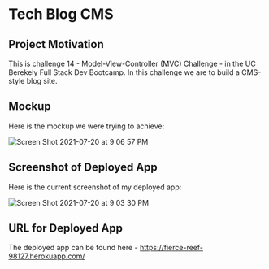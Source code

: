 # Tech Blog CMS

## Project Motivation
This is challenge 14 - Model-View-Controller (MVC) Challenge - in the UC Berekely Full Stack Dev Bootcamp. In this challenge we are to build a CMS-style blog site.

## Mockup
Here is the mockup we were trying to achieve:

![Screen Shot 2021-07-20 at 9 06 57 PM](https://user-images.githubusercontent.com/79061264/126429362-7a3248a9-5e46-4cfc-9fca-05d26a3f4f2a.png)


## Screenshot of Deployed App
Here is the current screenshot of my deployed app:

![Screen Shot 2021-07-20 at 9 03 30 PM](https://user-images.githubusercontent.com/79061264/126429266-6033522f-e449-4aad-9ba9-43ce71ca9051.png)

## URL for Deployed App
The deployed app can be found here - https://fierce-reef-98127.herokuapp.com/
